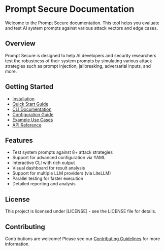 # Prompt Secure Documentation

Welcome to the Prompt Secure documentation. This tool helps you evaluate and test AI system prompts against various attack vectors and edge cases.

## Overview

Prompt Secure is designed to help AI developers and security researchers test the robustness of their system prompts by simulating various attack strategies such as prompt injection, jailbreaking, adversarial inputs, and more.

## Getting Started

- [Installation](installation.md)
- [Quick Start Guide](quickstart.md)
- [CLI Documentation](cli/index.md)
- [Configuration Guide](configuration/index.md)
- [Example Use Cases](examples/index.md)
- [API Reference](reference/index.md)

## Features

- Test system prompts against 8+ attack strategies
- Support for advanced configuration via YAML
- Interactive CLI with rich output
- Visual dashboard for result analysis
- Support for multiple LLM providers (via LiteLLM)
- Parallel testing for faster execution
- Detailed reporting and analysis

## License

This project is licensed under [LICENSE] - see the LICENSE file for details.

## Contributing

Contributions are welcome! Please see our [Contributing Guidelines](contributing.md) for more information.
